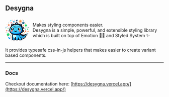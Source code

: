 ## Desygna

<div style="display:flex; align-items:center;gap:12px;">
  <img src="./docs/static/img/desygna_icon.png" width="75" height="75" style="border-radius:50px;">
  <p>
    Makes styling components easier. <br/>Desygna is a simple, powerful, and extensible styling library which is built on
    top of Emotion 👩‍🎤 and Styled System ✨
  </p>
</div>
 
It provides typesafe css-in-js helpers that makes easier to create variant based
components.

---

### Docs

Checkout documentation here:
[https://desygna.vercel.app/](https://desygna.vercel.app/)
